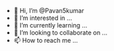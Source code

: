 - 👋 Hi, I’m @Pavan5kumar
- 👀 I’m interested in ...
- 🌱 I’m currently learning ...
- 💞️ I’m looking to collaborate on ...
- 📫 How to reach me ...

<!---
Pavan5kumar/Pavan5kumar is a ✨ special ✨ repository because its `README.md` (this file) appears on your GitHub profile.
You can click the Preview link to take a look at your changes.
--->
